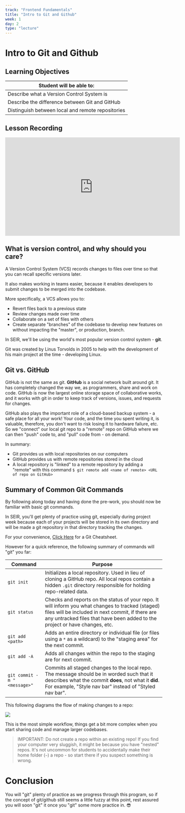 ```yaml
---
track: "Frontend Fundamentals"
title: "Intro to Git and Github"
week: 1
day: 2
type: "lecture"
---
```



# Intro to Git and Github

## Learning Objectives

| Student will be able to: |
|---|
| Describe what a Version Control System is |
| Describe the difference between Git and GitHub |
| Distinguish between local and remote repositories |

## Lesson Recording

<iframe width="560" height="315" src="https://www.youtube.com/embed/92OZPkhqDVU" frameborder="0" allow="accelerometer; autoplay; encrypted-media; gyroscope; picture-in-picture" allowfullscreen></iframe>


## What is version control, and why should you care?

A Version Control System (VCS) records changes to files over time so that you can recall specific versions later.

It also makes working in teams easier, because it enables developers to submit changes to be merged into the codebase.

More specifically, a VCS allows you to:

- Revert files back to a previous state
- Review changes made over time
- Collaborate on a set of files with others
- Create separate "branches" of the codebase to develop new features on without impacting the "master", or production, branch.

In SEIR, we'll be using the world's most popular version control system - **git**.

Git was created by Linus Torvolds in 2005 to help with the development of his main project at the time - developing Linux.

## Git vs. GitHub

GitHub is not the same as git. **GitHub** is a social network built around git. It has completely changed the way we, as programmers, share and work on code. GitHub is now the largest online storage space of collaborative works, and it works with git in order to keep track of versions, issues, and requests for changes.

GitHub also plays the important role of a cloud-based backup system - a safe place for all your work!  Your code, and the time you spent writing it, is valuable, therefore, you don't want to risk losing it to hardware failure, etc. So we "connect" our local git repo to a "remote" repo on GitHub where we can then "push" code to, and "pull" code from - on demand.

In summary:

- Git provides us with local repositories on our computers
- GitHub provides us with remote repositories stored in the cloud
- A local repository is "linked" to a remote repository by adding a "remote" with this command `$ git remote add <name of remote> <URL of repo on GitHub>`



## Summary of Common Git Commands

By following along today and having done the pre-work, you should now be familiar with basic git commands.

In SEIR, you'll get plenty of practice using git, especially during project week because each of your projects will be stored in its own directory and will be made a git repository in that directory tracking the changes.


For your convenience, <a href="/downloads/frontend_fundamentals/github-git-cheat-sheet.pdf" download>Click Here</a> for a Git Cheatsheet.

However for a quick reference, the following summary of commands will "git" you far:

| Command | Purpose |
|---|---|
| `git init` | Initializes a local repository. Used in lieu of cloning a GitHub repo. All local repos contain a hidden `.git` directory responsible for holding repo-related data. |
| `git status` | Checks and reports on the status of your repo. It will inform you what changes to tracked (staged) files will be included in next commit, if there are any untracked files that have been added to the project or have changes, etc. |
| `git add <path>` | Adds an entire directory or individual file (or files using a `*` as a wildcard) to the "staging area" for the next commit. |
| `git add -A`| Adds all changes within the repo to the staging are for next commit. |
| `git commit -m "<message>"`| Commits all staged changes to the local repo. The message should be in worded such that it describes what the commit **does**, not what it **did**. For example, "Style nav bar" instead of "Styled nav bar".|

This following diagrams the flow of making changes to a repo:
 
<img src="https://i.imgur.com/MGQoFYo.png">

This is the most simple workflow, things get a bit more complex when you start sharing code and manage larger codebases.

> IMPORTANT: Do not create a repo within an existing repo!  If you find your computer very sluggish, it might be because you have "nested" repos. It's not uncommon for students to accidentally make their home folder (`~`) a repo - so start there if you suspect something is wrong.

# Conclusion

You will "git" plenty of practice as we progress through this program, so if the concept of git/github still seems a little fuzzy at this point, rest assured you will soon "git" it once you "git" some more practice in. 😎
